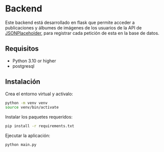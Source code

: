 # Backend
Este backend está desarrollado en flask que permite acceder a publicaciones y álbumes de imágenes de los usuarios de la API de [JSONPlaceholder](https://jsonplaceholder.typicode.com/ "JSONPlaceholder"), para registrar cada petición de esta en la base de datos.

## Requisitos
- Python 3.10 or higher
- postgresql

## Instalación
Crea el entorno virtual y actívalo:
```bash
python -m venv venv
source venv/bin/activate
```
Instalar los paquetes requeridos:
```bash
pip install -r requirements.txt
```
Ejecutar la aplicación:
```bash
python main.py
```